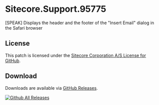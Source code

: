 # Sitecore.Support.95775
[SPEAK] Displays the header and the footer of the &quot;Insert Email&quot; dialog in the Safari browser

## License  
This patch is licensed under the [Sitecore Corporation A/S License for GitHub](https://github.com/sitecoresupport/Sitecore.Support.95775/blob/master/LICENSE).  

## Download  
Downloads are available via [GitHub Releases](https://github.com/sitecoresupport/Sitecore.Support.95775/releases).  

[![Github All Releases](https://img.shields.io/github/downloads/SitecoreSupport/Sitecore.Support.95775/total.svg)](https://github.com/SitecoreSupport/Sitecore.Support.95775/releases)
